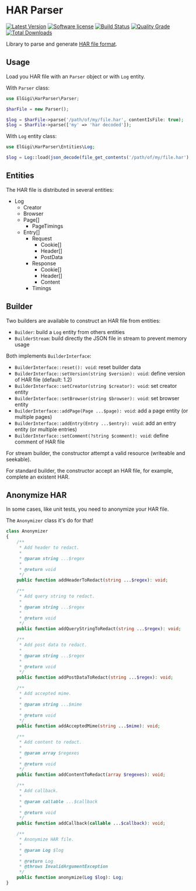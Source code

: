 # HAR Parser

[![Latest Version](https://img.shields.io/packagist/v/elgigi/har-parser.svg?style=flat-square)](https://github.com/ElGigi/HarParser/releases)
[![Software license](https://img.shields.io/github/license/ElGigi/HarParser.svg?style=flat-square)](https://github.com/ElGigi/HarParser/blob/main/LICENSE)
[![Build Status](https://img.shields.io/github/workflow/status/ElGigi/HarParser/Tests/main.svg?style=flat-square)](https://github.com/ElGigi/HarParser/actions/workflows/tests.yml?query=branch%3Amain)
[![Quality Grade](https://img.shields.io/codacy/grade/0447a4290de744dc81a7e2cf9891a47d/main.svg?style=flat-square)](https://app.codacy.com/gh/ElGigi/HarParser)
[![Total Downloads](https://img.shields.io/packagist/dt/elgigi/har-parser.svg?style=flat-square)](https://packagist.org/packages/elgigi/har-parser)

Library to parse and generate [HAR file format](https://en.wikipedia.org/wiki/HAR_(file_format)).

## Usage

Load you HAR file with an `Parser` object or with `Log` entity.

With `Parser` class:

```php
use ElGigi\HarParser\Parser;

$harFile = new Parser();

$log = $harFile->parse('/path/of/my/file.har', contentIsFile: true);
$log = $harFile->parse(['my' => 'har decoded']);
```

With `Log` entity class:

```php
use ElGigi\HarParser\Entities\Log;

$log = Log::load(json_decode(file_get_contents('/path/of/my/file.har'), true));
```

## Entities

The HAR file is distributed in several entities:

- Log
    - Creator
    - Browser
    - Page[]
        - PageTimings
    - Entry[]
        - Request
            - Cookie[]
            - Header[]
            - PostData
        - Response
            - Cookie[]
            - Header[]
            - Content
        - Timings

## Builder

Two builders are available to construct an HAR file from entities:

- `Builder`: build a `Log` entity from others entities
- `BuilderStream`: build directly the JSON file in stream to prevent memory usage

Both implements `BuilderInterface`:

- `BuilderInterface::reset(): void`: reset builder data
- `BuilderInterface::setVersion(string $version): void`: define version of HAR file (default: 1.2)
- `BuilderInterface::setCreator(string $creator): void`: set creator entity
- `BuilderInterface::setBrowser(string $browser): void`: set browser entity
- `BuilderInterface::addPage(Page ...$page): void`: add a page entity (or multiple pages)
- `BuilderInterface::addEntry(Entry ...$entry): void`: add an entry entity (or multiple entries)
- `BuilderInterface::setComment(?string $comment): void`: define comment of HAR file

For stream builder, the constructor attempt a valid resource (writeable and seekable).

For standard builder, the constructor accept an HAR file, for example, complete an existent HAR.

## Anonymize HAR

In some cases, like unit tests, you need to anonymize your HAR file.

The `Anonymizer` class it's do for that!

```php
class Anonymizer
{
    /**
     * Add header to redact.
     *
     * @param string ...$regex
     *
     * @return void
     */
    public function addHeaderToRedact(string ...$regex): void;

    /**
     * Add query string to redact.
     *
     * @param string ...$regex
     *
     * @return void
     */
    public function addQueryStringToRedact(string ...$regex): void;

    /**
     * Add post data to redact.
     *
     * @param string ...$regex
     *
     * @return void
     */
    public function addPostDataToRedact(string ...$regex): void;

    /**
     * Add accepted mime.
     *
     * @param string ...$mime
     *
     * @return void
     */
    public function addAcceptedMime(string ...$mime): void;

    /**
     * Add content to redact.
     *
     * @param array $regexes
     *
     * @return void
     */
    public function addContentToRedact(array $regexes): void;

    /**
     * Add callback.
     *
     * @param callable ...$callback
     *
     * @return void
     */
    public function addCallback(callable ...$callback): void;

    /**
     * Anonymize HAR file.
     *
     * @param Log $log
     *
     * @return Log
     * @throws InvalidArgumentException
     */
    public function anonymize(Log $log): Log;
}
```